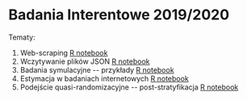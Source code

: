 # Badania Interentowe 2019/2020

Tematy:

1. Web-scraping [R notebook](notebooks/1-web-scraping.Rmd)
2. Wczytywanie plików JSON [R notebook](notebooks/3-json.Rmd)
3. Badania symulacyjne -- przykłady [R notebook](notebooks/4-badania-symulacyjne.Rmd)
4. Estymacja w badaniach internetowych [R notebook](notebooks/5-estymacja.Rmd)
5. Podejście quasi-randomizacyjne -- post-stratyfikacja [R notebook](notebooks/5-estymacja-quasi-random.Rmd)

